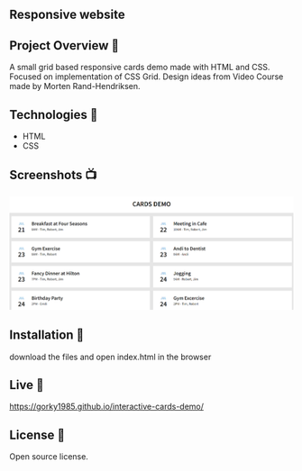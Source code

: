 ## Responsive website

## Project Overview 🎉

A small grid based responsive cards demo made with HTML and CSS.
Focused on implementation of CSS Grid.
Design ideas from Video Course made by Morten Rand-Hendriksen.

## Technologies 🔧

- HTML
- CSS

## Screenshots 📺

<p align="center">
    <img src="https://github.com/Gorky1985/interactive-cards-demo/blob/main/Screenshot%202023-08-30%20113002.png?raw=true" alt="Screenshot of website">
</p>

## Installation 💾

download the files and open index.html in the browser

## Live 📍

https://gorky1985.github.io/interactive-cards-demo/

## License 🔱

Open source license.
